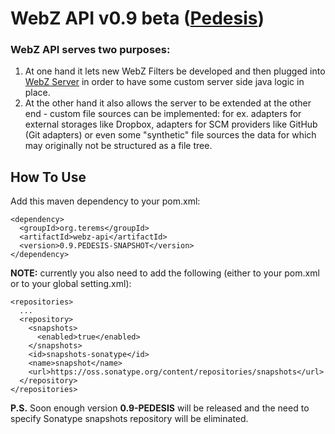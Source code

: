 # WebZ API v0.9 beta ([Pedesis](https://www.pinterest.com/teremterem/pedesis-from-ancient-greek-a-leaping/))

### WebZ API serves two purposes:
 1. At one hand it lets new WebZ Filters be developed and then plugged into [WebZ Server](https://github.com/terems-org/webz-server#webz-server-v09-beta-pedesis) in order to have some custom server side java logic in place.
 1. At the other hand it also allows the server to be extended at the other end - custom file sources can be implemented: for ex. adapters for external storages like Dropbox, adapters for SCM providers like GitHub (Git adapters) or even some "synthetic" file sources the data for which may originally not be structured as a file tree.

How To Use
------

Add this maven dependency to your pom.xml:
```
<dependency>
  <groupId>org.terems</groupId>
  <artifactId>webz-api</artifactId>
  <version>0.9.PEDESIS-SNAPSHOT</version>
</dependency>
```

**NOTE:** currently you also need to add the following (either to your pom.xml or to your global setting.xml):
```
<repositories>
  ...
  <repository>
    <snapshots>
      <enabled>true</enabled>
    </snapshots>
    <id>snapshots-sonatype</id>
    <name>snapshot</name>
    <url>https://oss.sonatype.org/content/repositories/snapshots</url>
  </repository>
</repositories>
```
**P.S.** Soon enough version **0.9-PEDESIS** will be released and the need to specify Sonatype snapshots repository will be eliminated.
